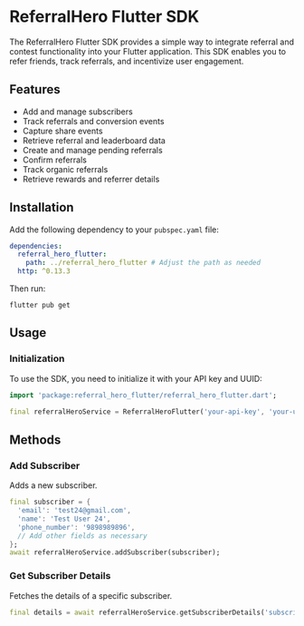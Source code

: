 # ReferralHero Flutter SDK

The ReferralHero Flutter SDK provides a simple way to integrate referral and contest functionality into your Flutter application. This SDK enables you to refer friends, track referrals, and incentivize user engagement.

## Features

- Add and manage subscribers
- Track referrals and conversion events
- Capture share events
- Retrieve referral and leaderboard data
- Create and manage pending referrals
- Confirm referrals
- Track organic referrals
- Retrieve rewards and referrer details

## Installation

Add the following dependency to your `pubspec.yaml` file:

```yaml
dependencies:
  referral_hero_flutter:
    path: ../referral_hero_flutter # Adjust the path as needed
  http: ^0.13.3
```

Then run:
```shell
flutter pub get
```

## Usage 

### Initialization 

To use the SDK, you need to initialize it with your API key and UUID:

```dart
import 'package:referral_hero_flutter/referral_hero_flutter.dart';

final referralHeroService = ReferralHeroFlutter('your-api-key', 'your-uuid');
```

## Methods

### Add Subscriber

Adds a new subscriber.

```dart
final subscriber = {
  'email': 'test24@gmail.com',
  'name': 'Test User 24',
  'phone_number': '9898989896',
  // Add other fields as necessary
};
await referralHeroService.addSubscriber(subscriber);
```

### Get Subscriber Details

Fetches the details of a specific subscriber.

```dart
final details = await referralHeroService.getSubscriberDetails('subscriberId');
```

